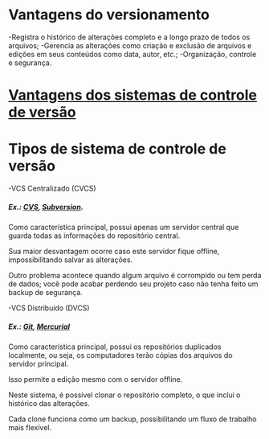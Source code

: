 # Vantagens do versionamento

-Registra o histórico de alterações completo e a longo prazo de todos os arquivos;
-Gerencia as alterações como criação e exclusão de arquivos e edições em seus conteúdos como data, autor, etc.;
-Organização, controle e segurança.

# [Vantagens dos sistemas de controle de versão](https://www.atlassian.com/br/git/tutorials/what-is-version-control#:~:text=O%20controle%20de%20vers%C3%A3o%20protege,e%20modificando%20c%C3%B3digo%2Dfonte%20existente.)

# Tipos de sistema de controle de versão

-VCS Centralizado (CVCS)
 ##### Ex.: [CVS](https://savannah.nongnu.org/projects/cvs/), [Subversion](https://subversion.apache.org/).

Como característica principal, possui apenas um servidor central que guarda todas as informações do repositório central.

Sua maior desvantagem ocorre caso este servidor fique offline, impossibilitando salvar as alterações.

Outro problema acontece quando algum arquivo é corrompido ou tem perda de dados; você pode acabar perdendo seu projeto caso não tenha feito um backup de segurança.

-VCS Distribuído (DVCS)
 ##### Ex.: [Git](https://git-scm.com/about), [Mercurial](https://www.mercurial-scm.org/about)

Como característica principal, possui os repositórios duplicados localmente, ou seja, os computadores terão cópias dos arquivos do servidor principal.

Isso permite a edição mesmo com o servidor offline.

Neste sistema, é possível clonar o repositório completo, o que inclui o histórico das alterações.

Cada clone funciona como um backup, possibilitando um fluxo de trabalho mais flexível.
